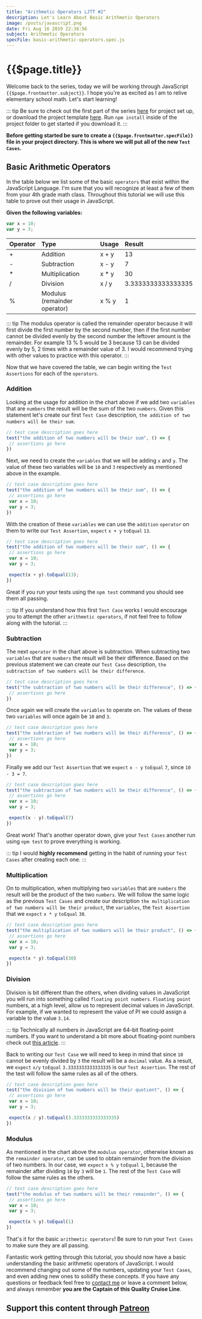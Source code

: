 ```yaml
---
title: "Arithmetic Operators LJTT #2"
description: Let's Learn About Basic Arithmetic Operators
image: /posts/javascript.png
date: Fri Aug 16 2019 22:38:56
subject: Arithmetic Operators
specFile: basic-arithmetic-operators.spec.js
---
```


# {{$page.title}}

Welcome back to the series, today we will be working through JavaScript `{{$page.frontmatter.subject}}`. I hope you're as excited as I am to relive elementary school math. Let's start learning!

::: tip
Be sure to check out the first part of the series [here](/blog/posts/learn-js-through-testing/00-getting-started.html) for project set up, or download the project template [here](https://github.com/softwarewright/learn-js-thru-testing/archive/variables.zip). Run `npm install` inside of the project folder to get started if you download it.
:::

**Before getting started be sure to create a `{{$page.frontmatter.specFile}}` file in your project directory. This is where we will put all of the new `Test Cases`.**

## Basic Arithmetic Operators

In the table below we list some of the basic `operators` that exist within the JavaScript Language. I'm sure that you will recognize at least a few of them from your 4th grade math class. Throughout this tutorial we will use this table to prove out their usage in JavaScript.

**Given the following variables:**

``` javascript
var x = 10;
var y = 3;
```

| Operator | Type | Usage | Result |
|:-------- |:---- |:----- |:------ |
| + | Addition | x + y | 13 |
| - | Subtraction | x - y | 7 |
| * | Multiplication | x * y | 30 |
| / | Division | x / y | 3.3333333333333335 |
| % | Modulus (remainder operator) | x % y | 1 |

::: tip
The modulus operator is called the remainder operator because it will first divide the first number by the second number, then if the first number cannot be divided evenly by the second number the leftover amount is the remainder. For example 13 % 5 would be 3 because 13 can be divided evenly by 5, 2 times with a remainder value of 3. I would recommend trying with other values to practice with this operator. 
:::

Now that we have covered the table, we can begin writing the `Test Assertions` for each of the `operators`.

### Addition

Looking at the usage for addition in the chart above if we add two `variables` that are `numbers` the result will be the sum of the two `numbers`. Given this statement let's create our first `Test Case` description, `the addition of two numbers will be their sum`.

``` javascript {2}
// test case description goes here
test("the addition of two numbers will be their sum", () => {
 // assertions go here
})
```

Next, we need to create the `variables` that we will be adding `x` and `y`. The value of these two variables will be `10` and `3` respectively as mentioned above in the example.

``` javascript {4,5}
// test case description goes here
test("the addition of two numbers will be their sum", () => {
 // assertions go here
 var x = 10;
 var y = 3;
})
```

With the creation of these `variables` we can use the `addition` `operator` on them to write our `Test Assertion`, `expect` `x + y` `toEqual` `13`.


``` javascript {7}
// test case description goes here
test("the addition of two numbers will be their sum", () => {
 // assertions go here
 var x = 10;
 var y = 3;

 expect(x + y).toEqual(13);
})
```

Great if you run your tests using the `npm test` command you should see them all passing.

::: tip
If you understand how this first `Test Case` works I would encourage you to attempt the other `arithmetic operators`, if not feel free to follow along with the tutorial.
:::

### Subtraction

The next `operator` in the chart above is subtraction. When subtracting two `variables` that are `numbers` the result will be their difference. Based on the previous statement we can create our `Test Case` description, `the subtraction of two numbers will be their difference`.

``` javascript {2}
// test case description goes here
test("the subtraction of two numbers will be their difference", () => {
 // assertions go here
})
```

Once again we will create the `variables` to operate on. The values of these two `variables` will once again be `10` and `3`.

``` javascript {4,5}
// test case description goes here
test("the subtraction of two numbers will be their difference", () => {
 // assertions go here
 var x = 10;
 var y = 3;
})
```

Finally we add our `Test Assertion` that we `expect` `x - y` `toEqual` `7`, since `10 - 3 = 7`.

``` javascript {7}
// test case description goes here
test("the subtraction of two numbers will be their difference", () => {
 // assertions go here
 var x = 10;
 var y = 3;

 expect(x - y).toEqual(7)
})
```

Great work! That's another operator down, give your `Test Cases` another run using `npm test` to prove everything is working.

::: tip
I would **highly recommend** getting in the habit of running your `Test Cases` after creating each one.
:::

### Multiplication

On to multiplication, when multiplying two `variables` that are `numbers` the result will be the product of the two `numbers`. We will follow the same logic as the previous `Test Cases` and create our description `the multiplication of two numbers will be their product`, the `variables`, the `Test Assertion` that we `expect` `x * y` `toEqual` `30`.


``` javascript
// test case description goes here
test("the multiplication of two numbers will be their product", () => {
 // assertions go here
 var x = 10;
 var y = 3;

 expect(x * y).toEqual(30)
})
```

### Division

Division is bit different than the others, when dividing values in JavaScript you will run into something called `floating point numbers`. `Floating point` numbers, at a high level, allow us to represent decimal values in JavaScript. For example, if we wanted to represent the value of PI we could assign a variable to the value `3.14`.

::: tip
Technically all numbers in JavaScript are 64-bit floating-point numbers. If you want to understand a bit more about floating-point numbers check out [this article](https://medium.com/@sarafecadu/64-bit-floating-point-a-javascript-story-fa6aad266665).
:::

Back to writing our `Test Case` we will need to keep in mind that since `10` cannot be evenly divided by `3` the result will be a `decimal` value. As a result, we `expect` `x/y` `toEqual` `3.3333333333333335` is our `Test Assertion`. The rest of the test will follow the same rules as all of the others.


``` javascript
// test case description goes here
test("the division of two numbers will be their quotient", () => {
 // assertions go here
 var x = 10;
 var y = 3;

 expect(x / y).toEqual(3.3333333333333335)
})
```

### Modulus

As mentioned in the chart above the `modulus operator`, otherwise known as the `remainder operator`, can be used to obtain remainder from the division of two numbers. In our case, we `expect` `x % y` `toEqual` `1`, because the remainder after dividing `10` by `3` will be `1`. The rest of the `Test Case` will follow the same rules as the others.

``` javascript
// test case description goes here
test("the modulus of two numbers will be their remainder", () => {
 // assertions go here
 var x = 10;
 var y = 3;

 expect(x % y).toEqual(1)
})
```

That's it for the basic `arithmetic operators`! Be sure to run your `Test Cases` to make sure they are all passing.

Fantastic work getting through this tutorial, you should now have a basic understanding the basic arithmetic operators of JavaScript. I would recommend changing out some of the numbers, updating your `Test Cases`, and even adding new ones to solidify these concepts. If you have any questions or feedback feel free to [contact me](/contact) or leave a comment below, and always remember **you are the Captain of this Quality Cruise Line**.

## **Support this content through [Patreon](https://www.patreon.com/softwarewright)**

<EmailSubscription />

<vue-disqus shortname="softwarewright" :identifier="$page.key" :url="$page.url" />

